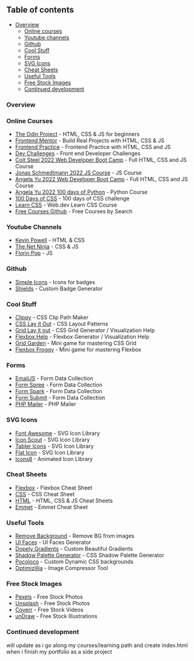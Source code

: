 ## Table of contents

- [Overview](#overview)
  - [Online courses](#online-courses)
  - [Youtube channels](#youtube-channels)
  - [Github](#github)
  - [Cool Stuff](#cool-stuff)
  - [Forms](#forms)
  - [SVG Icons](#svg-icons)
  - [Cheat Sheets](#cheat-sheets)
  - [Useful Tools](#useful-tools)
  - [Free Stock Images](#free-stock-images)
  - [Continued development](#continued-development)

### Overview

### Online Courses

- [The Odin Project](https://www.theodinproject.com/home) - HTML, CSS & JS for beginners
- [Frontend Mentor](https://www.frontendmentor.io/) - Build Real Projects with HTML, CSS & JS
- [Frontend Practice](https://www.frontendpractice.com/#projects) - Frontend Practice with HTML, CSS and JS
- [Dev Challenges](https://devchallenges.io/) - Front end Developer Challenges
- [Colt Steel 2022 Web Developer Boot Camp](https://www.udemy.com/course/the-web-developer-bootcamp/) - Full HTML, CSS and JS Course
- [Jonas Schmedtmann 2022 JS Course](https://www.udemy.com/course/the-complete-javascript-course/) - JS Course
- [Angela Yu 2022 Web Developer Boot Camp](https://www.udemy.com/course/the-complete-web-development-bootcamp/) - Full HTML, CSS and JS Course
- [Angela Yu 2022 100 days of Python](https://www.udemy.com/course/100-days-of-code/) - Python Course
- [100 Days of CSS](https://100dayscss.com/) - 100 days of CSS challenge
- [Learn CSS](https://web.dev/learn/css/) - Web.dev Learn CSS Course
- [Free Courses Github](https://freecourses.github.io/) - Free Courses by Search

### Youtube Channels

- [Kevin Powell](https://www.youtube.com/kevinpowell) - HTML & CSS
- [The Net Ninja](https://www.youtube.com/thenetninja) - CSS & JS
- [Florin Pop](https://www.youtube.com/florinpop) - JS

### Github

- [Simple Icons](https://simpleicons.org/) - Icons for badges
- [Shields](https://shields.io/) - Custom Badge Generator

### Cool Stuff

- [Clippy](https://bennettfeely.com/clippy/) - CSS Clip Path Maker
- [CSS Lay it Out](https://csslayout.io/) - CSS Layout Patterns
- [Grid Lay it out](https://grid.layoutit.com/) - CSS Grid Generator / Visualization Help
- [Flexbox.Help](http://flexbox.help/) - Flexbox Generator / Visualization Help
- [Grid Garden](https://cssgridgarden.com/) - Mini game for mastering CSS Grid
- [Flexbox Froggy](https://flexboxfroggy.com/) - Mini game for mastering Flexbox

### Forms

- [EmailJS](https://www.emailjs.com/) - Form Data Collection
- [Form Spree](https://formspree.io/) - Form Data Collection
- [Form Spark](https://formspark.io/) - Form Data Collection
- [Form Submit](https://formsubmit.co/) - Form Data Collection
- [PHP Mailer](https://github.com/PHPMailer/PHPMailer) - PHP Mailer

### SVG Icons

- [Font Awesome](https://fontawesome.com/) - SVG Icon Library
- [Icon Scout](https://iconscout.com/) - SVG Icon Library
- [Tabler Icons](https://tablericons.com/) - SVG Icon Library
- [Flat Icon](https://www.flaticon.com/) - SVG Icon Library
- [Icons8](https://icons8.com/animated-icons) - Animated Icon Library

### Cheat Sheets

- [Flexbox](https://flexbox.malven.co/) - Flexbox Cheat Sheet
- [CSS](https://grid.malven.co/) - CSS Cheat Sheet
- [HTML](https://htmlcheatsheet.com/) - HTML, CSS & JS Cheat Sheets
- [Emmet](https://docs.emmet.io/cheat-sheet/) - Emmet Cheat Sheet

### Useful Tools

- [Remove Background](https://www.remove.bg/) - Remove BG from images
- [UI Faces](https://uifaces.co/) - UI Faces Generator
- [Dopely Gradients](https://colors.dopely.top/gradients) - Custom Beautiful Gradients
- [Shadow Palette Generator](https://www.joshwcomeau.com/shadow-palette/) - CSS Shadow Palette Generator
- [Pocoloco](https://pocoloco.io/) - Custom Dynamic CSS backgrounds
- [Optimizillia](https://imagecompressor.com/) - Image Compressor Tool

### Free Stock Images

- [Pexels](https://www.pexels.com/) - Free Stock Photos
- [Unsplash](https://unsplash.com/) - Free Stock Photos
- [Coverr](https://coverr.co/) - Free Stock Videos
- [unDraw](https://undraw.co/) - Free Stock Illustrations

### Continued development

will update as i go along my courses/learning path and create index.html when i finish my portfolio as a 
side project